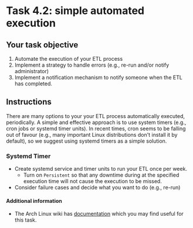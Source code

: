 # Task 4.2: simple automated execution

## Your task objective

1. Automate the execution of your ETL process
2. Implement a strategy to handle errors (e.g., re-run and/or notify
   administrator)
3. Implement a notification mechanism to notify someone when the ETL has
   completed.


## Instructions

There are many options to your your ETL process automatically executed,
periodically.  A simple and effective approach is to use system timers (e.g.,
cron jobs or systemd timer units). In recent times, cron seems to be falling out
of favour (e.g., many important Linux distributions don't install it by
default), so we suggest using systemd timers as a simple solution.


### Systemd Timer

* Create systemd service and timer units to run your ETL once per week.
    + Turn on `Persistent` so that any downtime during at the specified
    execution time will not cause the execution to be missed.
* Consider failure cases and decide what you want to do (e.g., re-run)


#### Additional information
* The Arch Linux wiki has
[documentation](https://wiki.archlinux.org/title/Systemd/Timers) which you may
find useful for this task.
